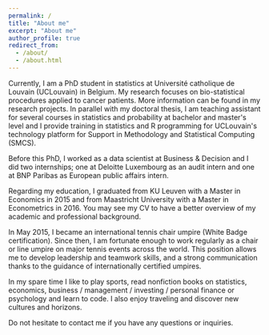 ```yaml
---
permalink: /
title: "About me"
excerpt: "About me"
author_profile: true
redirect_from: 
  - /about/
  - /about.html
---
```


Currently, I am a PhD student in statistics at Université catholique de Louvain (UCLouvain) in Belgium. My research focuses on bio-statistical procedures applied to cancer patients. More information can be found in my research projects. In parallel with my doctoral thesis, I am teaching assistant for several courses in statistics and probability at bachelor and master's level and I provide training in statistics and R programming for UCLouvain's technology platform for Support in Methodology and Statistical Computing (SMCS).

Before this PhD, I worked as a data scientist at Business & Decision and I did two internships; one at Deloitte Luxembourg as an audit intern and one at BNP Paribas as European public affairs intern.

Regarding my education, I graduated from KU Leuven with a Master in Economics in 2015 and from Maastricht University with a Master in Econometrics in 2016. You may see my CV to have a better overview of my academic and professional background.

In May 2015, I became an international tennis chair umpire (White Badge certification). Since then, I am fortunate enough to work regularly as a chair or line umpire on major tennis events across the world. This position allows me to develop leadership and teamwork skills, and a strong communication thanks to the guidance of internationally certified umpires.

In my spare time I like to play sports, read nonfiction books on statistics, economics, business / management / investing / personal finance or psychology and learn to code. I also enjoy traveling and discover new cultures and horizons.

Do not hesitate to contact me if you have any questions or inquiries.

